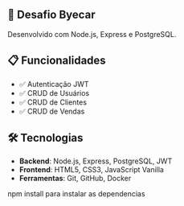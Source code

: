 ## 🚗 Desafio Byecar

Desenvolvido com Node.js, Express e PostgreSQL.

## 📋 Funcionalidades

- ✅ Autenticação JWT
- ✅ CRUD de Usuários
- ✅ CRUD de Clientes  
- ✅ CRUD de Vendas

## 🛠️ Tecnologias

- **Backend**: Node.js, Express, PostgreSQL, JWT
- **Frontend**: HTML5, CSS3, JavaScript Vanilla
- **Ferramentas**: Git, GitHub, Docker

npm install para instalar as dependencias
